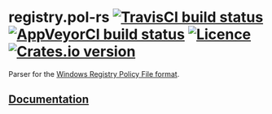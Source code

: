 # registry.pol-rs [![TravisCI build status](https://travis-ci.org/nabijaczleweli/registry.pol-rs.svg?branch=master)](https://travis-ci.org/nabijaczleweli/registry.pol-rs) [![AppVeyorCI build status](https://ci.appveyor.com/api/projects/status/q61482fs69rwt013/branch/master?svg=true)](https://ci.appveyor.com/project/nabijaczleweli/registry-pol-rs/branch/master) [![Licence](https://img.shields.io/badge/license-MIT-blue.svg?style=flat)](LICENSE) [![Crates.io version](http://meritbadge.herokuapp.com/registry-pol)](https://crates.io/crates/registry-pol)
Parser for the [Windows Registry Policy File format](https://msdn.microsoft.com/en-us/library/aa374407%28v=vs.85%29.aspx).

## [Documentation](https://cdn.rawgit.com/nabijaczleweli/registry.pol-rs/doc/registry-pol/index.html)
